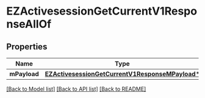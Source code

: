 # EZActivesessionGetCurrentV1ResponseAllOf

## Properties
Name | Type | Description | Notes
------------ | ------------- | ------------- | -------------
**mPayload** | [**EZActivesessionGetCurrentV1ResponseMPayload***](EZActivesessionGetCurrentV1ResponseMPayload.md) |  | 

[[Back to Model list]](../README.md#documentation-for-models) [[Back to API list]](../README.md#documentation-for-api-endpoints) [[Back to README]](../README.md)


